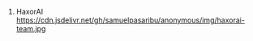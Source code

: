 1. HaxorAI <a href="https://cdn.jsdelivr.net/gh/samuelpasaribu/anonymous/img/eylen.jpg" alt="Eyleen Yerada">https://cdn.jsdelivr.net/gh/samuelpasaribu/anonymous/img/haxorai-team.jpg</a>
